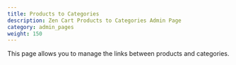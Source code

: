 ```yaml
---
title: Products to Categories 
description: Zen Cart Products to Categories Admin Page 
category: admin_pages
weight: 150
---
```


This page allows you to manage the links between products and categories. 


